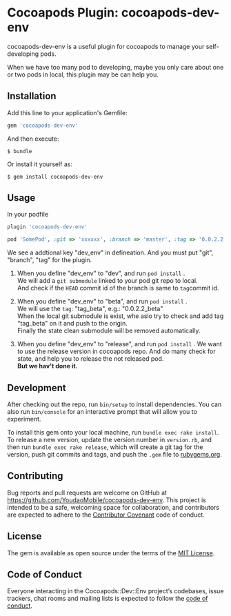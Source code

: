 # Cocoapods Plugin: cocoapods-dev-env

cocoapods-dev-env is a useful plugin for cocoapods to manage your self-developing pods.

When we have too many pod to developing, maybe you only care about one or two pods in local, this plugin may be can help you.

## Installation

Add this line to your application's Gemfile:

```ruby
gem 'cocoapods-dev-env'
```

And then execute:

    $ bundle

Or install it yourself as:

    $ gem install cocoapods-dev-env

## Usage

In your podfile
```ruby
plugin 'cocoapods-dev-env'

pod 'SomePod', :git => 'xxxxxx', :branch => 'master', :tag => '0.0.2.2', :dev_env => 'dev'
```
We see a addtional key "dev_env" in defineation. And you must put "git", "branch", "tag" for the plugin.

1. When you define "dev_env" to "dev", and run ```pod install``` .  
We will add a ```git submodule``` linked to your pod git repo to local.  
And check if the ```HEAD``` commit id of the branch is same to ```tag```commit id.

2. When you define "dev_env" to "beta", and run ```pod install``` .  
We will use the ```tag```: "tag_beta", e.g.: "0.0.2.2_beta"  
When the local git submodule is exist, whe aslo try to check and add tag "tag_beta" on it and push to the origin.  
Finally the state clean submodule will be removed automatically.

3. When you define "dev_env" to "release", and run ```pod install``` . 
We want to use the release version in cocoapods repo. And do many check for state, and help you to release the not released pod.  
**But we hav't done it.**


## Development

After checking out the repo, run `bin/setup` to install dependencies. You can also run `bin/console` for an interactive prompt that will allow you to experiment.

To install this gem onto your local machine, run `bundle exec rake install`. To release a new version, update the version number in `version.rb`, and then run `bundle exec rake release`, which will create a git tag for the version, push git commits and tags, and push the `.gem` file to [rubygems.org](https://rubygems.org).

## Contributing

Bug reports and pull requests are welcome on GitHub at https://github.com/YoudaoMobile/cocoapods-dev-env. This project is intended to be a safe, welcoming space for collaboration, and contributors are expected to adhere to the [Contributor Covenant](http://contributor-covenant.org) code of conduct.

## License

The gem is available as open source under the terms of the [MIT License](https://opensource.org/licenses/MIT).

## Code of Conduct

Everyone interacting in the Cocoapods::Dev::Env project’s codebases, issue trackers, chat rooms and mailing lists is expected to follow the [code of conduct](https://github.com/YoudaoMobile/cocoapods-dev-env/blob/master/CODE_OF_CONDUCT.md).
